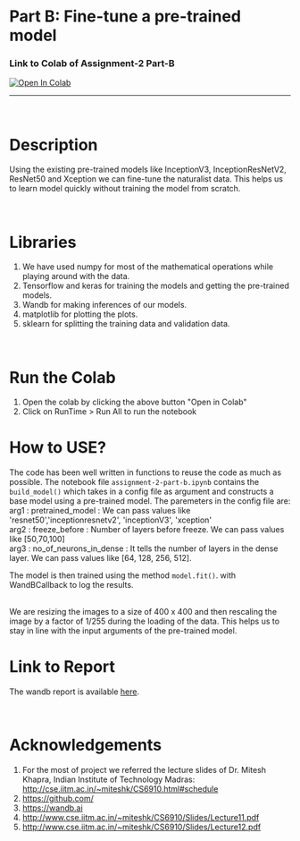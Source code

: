 # Part B: Fine-tune a pre-trained model

### Link to Colab of Assignment-2 Part-B
[![Open In Colab](https://colab.research.google.com/assets/colab-badge.svg)](https://colab.research.google.com/github/ashwanth10/Deep_Learning/blob/master/cs6910_assignment2/partB/assignment_2_part_b.ipynb)

----------------------------------------------------

<br>

# Description
Using the existing pre-trained models like InceptionV3, InceptionResNetV2, ResNet50 and Xception we can fine-tune the naturalist data. This helps us to learn model quickly without training the model from scratch.

<br>

# Libraries #
1. We have used numpy for most of the mathematical operations while playing around with the data.
2. Tensorflow and keras for training the models and getting the pre-trained models.
3. Wandb for making inferences of our models.
4. matplotlib for plotting the plots.
5. sklearn for splitting the training data and validation data.

<br>

# Run the Colab #
1. Open the colab by clicking the above button "Open in Colab"
2. Click on RunTime > Run All to run the notebook

# How to USE? #
The code has been well written in functions to reuse the code as much as possible.
The notebook file `assignment-2-part-b.ipynb` contains the `build_model()` which takes in a config file as argument and constructs a base model using a pre-trained model. 
The paremeters in the config file are:<br/>
arg1 : pretrained_model  : We can pass values like 'resnet50','inceptionresnetv2', 'inceptionV3', 'xception' <br />
arg2 : freeze_before : Number of layers before freeze. We can pass values like [50,70,100] <br />
arg3 : no_of_neurons_in_dense : It tells the number of layers in the dense layer. We can pass values like [64, 128, 256, 512].

The model is then trained using the method `model.fit()`. with WandBCallback to log the results.</br>

</br>
We are resizing the images to a size of 400 x 400 and then rescaling the image by a factor of 1/255 during the loading of the data. This helps us to stay in line with the input arguments of the pre-trained model.

<br/>

# Link to Report #
The wandb report is available [here](https://wandb.ai/cs21m010-cs21m041/DL_Assignment_2/reports/Assignment-2--VmlldzoxNzc3OTU0).

<br/>

# Acknowledgements #
1. For the most of project we referred the lecture slides of Dr. Mitesh Khapra, Indian Institute of Technology Madras: http://cse.iitm.ac.in/~miteshk/CS6910.html#schedule
2. https://github.com/ 
3. https://wandb.ai
4. http://www.cse.iitm.ac.in/~miteshk/CS6910/Slides/Lecture11.pdf
5. http://www.cse.iitm.ac.in/~miteshk/CS6910/Slides/Lecture12.pdf
